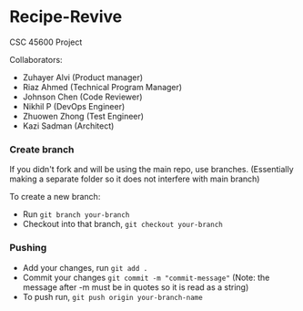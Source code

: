 # Recipe-Revive
CSC 45600 Project

Collaborators: 
- Zuhayer Alvi (Product manager)
- Riaz Ahmed (Technical Program Manager)
- Johnson Chen (Code Reviewer)
- Nikhil P (DevOps Engineer)
- Zhuowen Zhong (Test Engineer)
- Kazi Sadman (Architect)

### Create branch

If you didn't fork and will be using the main repo, use branches. (Essentially making a separate folder so it does not interfere with main branch)

To create a new branch: 
- Run `git branch your-branch`
- Checkout into that branch, `git checkout your-branch`

### Pushing

- Add your changes, run `git add .`
- Commit your changes `git commit -m "commit-message"` (Note: the message after -m must be in quotes so it is read as a string)
- To push run, `git push origin your-branch-name`
